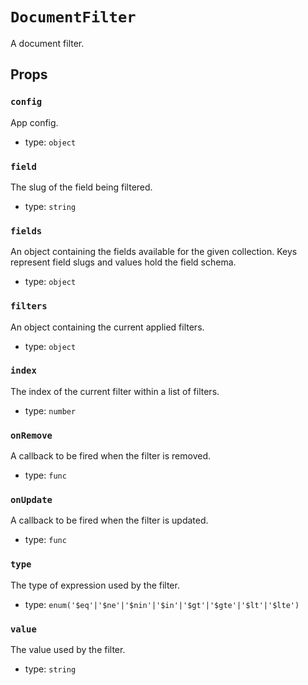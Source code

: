 `DocumentFilter`
================

A document filter.

Props
-----

### `config`

App config.

- type: `object`


### `field`

The slug of the field being filtered.

- type: `string`


### `fields`

An object containing the fields available for the given collection.
Keys represent field slugs and values hold the field schema.

- type: `object`


### `filters`

An object containing the current applied filters.

- type: `object`


### `index`

The index of the current filter within a list of filters.

- type: `number`


### `onRemove`

A callback to be fired when the filter is removed.

- type: `func`


### `onUpdate`

A callback to be fired when the filter is updated.

- type: `func`


### `type`

The type of expression used by the filter.

- type: `enum('$eq'|'$ne'|'$nin'|'$in'|'$gt'|'$gte'|'$lt'|'$lte')`


### `value`

The value used by the filter.

- type: `string`

